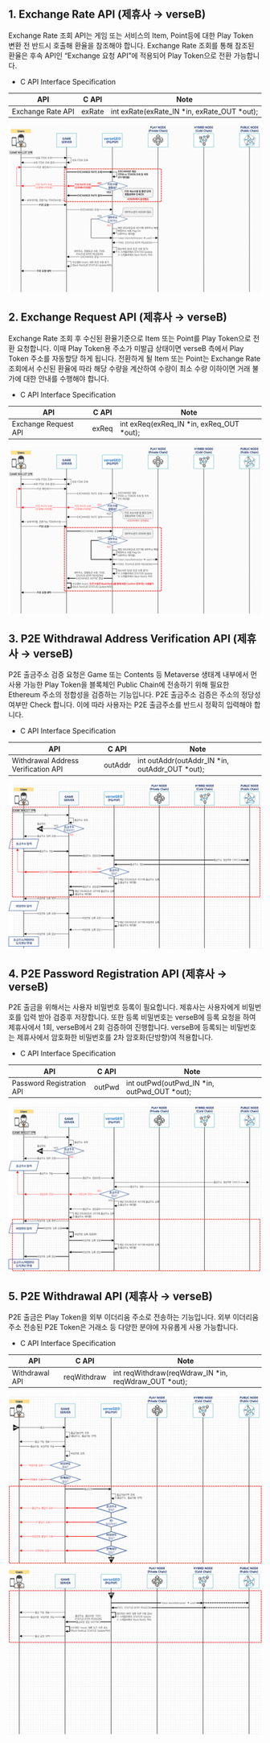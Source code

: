 ## 1. Exchange Rate API (제휴사 → verseB)

Exchange Rate 조회 API는 게임 또는 서비스의 Item, Point등에 대한 Play Token 변환 전 반드시 호출해 환율을 참조해야 합니다. Exchange Rate 조회를 통해 참조된 환율은 후속 API인 “Exchange 요청 API”에 적용되어 Play Token으로 전환 가능합니다.

* C API Interface Specification

| API | C API |Note|
|-----|----------|----|
|Exchange Rate API|exRate|int exRate(exRate_IN *in, exRate_OUT *out);|

  <img src="https://github.com/verseGEO/verseGEO.json.api/blob/main/src/ExchangeRateSeq.png">



## 2. Exchange Request API (제휴사 → verseB)

Exchange Rate 조회 후 수신된 환율기준으로 Item 또는 Point를 Play Token으로 전환 요청합니다. 이때 Play Token용 주소가 미발급 상태이면 verseB 측에서 Play Token 주소를 자동할당 하게 됩니다. 전환하게 될 Item 또는 Point는 Exchange Rate 조회에서 수신된 환율에 따라 해당 수량을 계산하여 수량이 최소 수량 이하이면 거래 불가에 대한 안내를 수행해야 합니다.

* C API Interface Specification

| API | C API |Note|
|-----|----------|----|
|Exchange Request API|exReq|int exReq(exReq_IN *in, exReq_OUT *out);|

  <img src="https://github.com/verseGEO/verseGEO.json.api/blob/main/src/ExchangeRequestSeq.png">



## 3. P2E Withdrawal Address Verification API (제휴사 → verseB)

P2E 출금주소 검증 요청은 Game 또는 Contents 등 Metaverse 생태계 내부에서 먼 사용 가능한 Play Token을 블록체인 Public Chain에 전송하기 위해 필요한 Ethereum 주소의 정합성을 검증하는 기능입니다. P2E 출금주소 검증은 주소의 정당성 여부만 Check 합니다. 이에 따라 사용자는 P2E 출금주소를 반드시 정확히 입력해야 합니다.

* C API Interface Specification

| API | C API |Note|
|-----|----------|----|
|Withdrawal Address Verification API|outAddr|int outAddr(outAddr_IN *in,		outAddr_OUT *out);|

  <img src="https://github.com/verseGEO/verseGEO.json.api/blob/main/src/WithdrawalAddressVerificationSeq.png">



## 4. P2E Password Registration API (제휴사 → verseB)

P2E 출금을 위해서는 사용자 비밀번호 등록이 필요합니다. 제휴사는 사용자에게 비밀번호를 입력 받아 검증후 저장합니다. 또한 등록 비밀번호는 verseB에 등록 요청을 하여 제휴사에서 1회, verseB에서 2회 검증하여 진행합니다. verseB에 등록되는 비밀번호는 제휴사에서 암호화한 비밀번호를 2차 암호화(단방향)여 적용합니다.

* C API Interface Specification

| API | C API |Note|
|-----|----------|----|
|Password Registration API|outPwd|int outPwd(outPwd_IN *in,		outPwd_OUT *out);|

  <img src="https://github.com/verseGEO/verseGEO.json.api/blob/main/src/PasswordRegistrationSeq.png">



## 5. P2E Withdrawal API (제휴사 → verseB)

P2E 출금은 Play Token을 외부 이더리움 주소로 전송하는 기능입니다. 외부 이더리움 주소 전송된 P2E Token은 거래소 등 다양한 분야에 자유롭게 사용 가능합니다.

* C API Interface Specification

| API | C API |Note|
|-----|----------|----|
|Withdrawal API|reqWithdraw|int reqWithdraw(reqWdraw_IN *in,	reqWdraw_OUT *out);|

  <img src="https://github.com/verseGEO/verseGEO.json.api/blob/main/src/WithdrawalSeq-1.png">
  <img src="https://github.com/verseGEO/verseGEO.json.api/blob/main/src/WithdrawalSeq-2.png">


